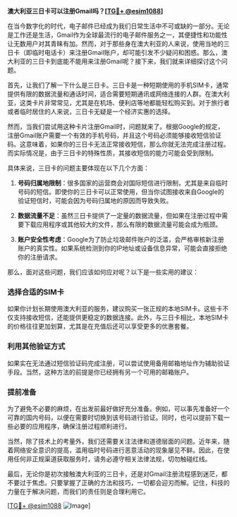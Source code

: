 **澳大利亚三日卡可以注册Gmail吗？[[TG💪+ @esim1088](https://t.me/s/esim1088)]**

在当今数字化的时代，电子邮件已经成为我们日常生活中不可或缺的一部分。无论是工作还是生活，Gmail作为全球最流行的电子邮件服务之一，其便捷性和功能性让无数用户对其青睐有加。然而，对于那些身在澳大利亚的人来说，使用当地的三日卡（即临时电话卡）来注册Gmail账户，却可能引发不少疑问和困惑。那么，澳大利亚的三日卡到底能不能用来注册Gmail呢？接下来，我们就来详细探讨这个问题。

首先，让我们了解一下什么是三日卡。三日卡是一种短期使用的手机SIM卡，通常提供有限的数据流量和通话时间，适合需要短期通讯或网络连接的人群。在澳大利亚，这类卡片非常常见，尤其是在机场、便利店等地都能轻松购买到。对于旅行者或者临时居住的人来说，三日卡无疑是一个经济实惠的选择。

然而，当我们尝试用这种卡片注册Gmail时，问题就来了。根据Google的规定，注册Gmail账户需要一个有效的手机号码，并且这个号码必须能够接收短信验证码。这意味着，如果你的三日卡无法正常接收短信，那么你就无法完成注册过程。而实际情况是，由于三日卡的特殊性质，其接收短信的能力可能会受到限制。

具体来说，三日卡的问题主要体现在以下几个方面：

1. **号码归属地限制**：很多国家的运营商会对国际短信进行限制，尤其是来自临时号码的短信。即使你的三日卡可以正常使用，但当你试图接收来自Google的验证短信时，可能会因为号码归属地的原因而导致失败。

2. **数据流量不足**：虽然三日卡提供了一定量的数据流量，但如果在注册过程中需要下载应用程序或其他较大的文件，那么有限的数据流量可能会成为瓶颈。

3. **账户安全性考虑**：Google为了防止垃圾邮件账户的泛滥，会严格审核新注册账户的真实性。如果系统检测到你的IP地址或设备信息异常，可能会直接拒绝你的注册请求。

那么，面对这些问题，我们应该如何应对呢？以下是一些实用的建议：

### **选择合适的SIM卡**
如果你计划长期使用澳大利亚的服务，建议购买一张正规的本地SIM卡。这些卡不仅支持接收短信，还能提供更稳定的数据连接。此外，与三日卡相比，本地SIM卡的价格往往更加划算，尤其是在充值后还可以享受更多的优惠套餐。

### **利用其他验证方式**
如果实在无法通过短信验证码完成注册，可以尝试使用备用邮箱地址作为辅助验证手段。当然，这种方法的前提是你已经拥有另一个可用的邮箱账户。

### **提前准备**
为了避免不必要的麻烦，在出发前最好做好充分准备。例如，可以事先准备好一个可靠的国内号码，以便在需要时切换到该号码进行验证。同时，也可以提前下载一些必要的应用程序，确保注册过程顺利进行。

当然，除了技术上的考量外，我们还需要关注法律和道德层面的问题。近年来，随着网络安全意识的提高，滥用临时号码进行恶意活动的现象屡见不鲜。因此，在使用任何非正规渠道获取服务时，请务必遵守相关法律法规，切勿触碰红线。

最后，无论你是初次接触澳大利亚的三日卡，还是对Gmail注册流程感到迷茫，都不要过于焦虑。只要掌握了正确的方法和技巧，一切都会迎刃而解。记住，科技的力量在于解决问题，而我们的责任则是合理利用它。

[[TG💪+ @esim1088](https://t.me/s/esim1088) ![Image](https://i.postimg.cc/4NQfJmqS/Snipaste-2025-05-13-00-14-12.png)]